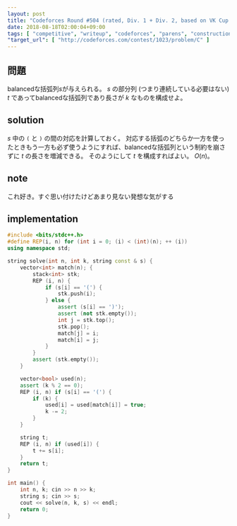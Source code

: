 ```yaml
---
layout: post
title: "Codeforces Round #504 (rated, Div. 1 + Div. 2, based on VK Cup 2018 Final): C. Bracket Subsequence"
date: 2018-08-18T02:00:04+09:00
tags: [ "competitive", "writeup", "codeforces", "parens", "construction" ]
"target_url": [ "http://codeforces.com/contest/1023/problem/C" ]
---
```


## 問題

balancedな括弧列$s$が与えられる。
$s$ の部分列 (つまり連続している必要はない) $t$ であってbalancedな括弧列であり長さが $k$ なものを構成せよ。

## solution

$s$ 中の `(` と `)` の間の対応を計算しておく。
対応する括弧のどちらか一方を使ったときもう一方も必ず使うようにすれば、balancedな括弧列という制約を崩さずに $t$ の長さを増減できる。
そのようにして $t$ を構成すればよい。
$O(n)$。

## note

これ好き。すぐ思い付けたけどあまり見ない発想な気がする

## implementation

``` c++
#include <bits/stdc++.h>
#define REP(i, n) for (int i = 0; (i) < (int)(n); ++ (i))
using namespace std;

string solve(int n, int k, string const & s) {
    vector<int> match(n); {
        stack<int> stk;
        REP (i, n) {
            if (s[i] == '(') {
                stk.push(i);
            } else {
                assert (s[i] == ')');
                assert (not stk.empty());
                int j = stk.top();
                stk.pop();
                match[j] = i;
                match[i] = j;
            }
        }
        assert (stk.empty());
    }

    vector<bool> used(n);
    assert (k % 2 == 0);
    REP (i, n) if (s[i] == '(') {
        if (k) {
            used[i] = used[match[i]] = true;
            k -= 2;
        }
    }

    string t;
    REP (i, n) if (used[i]) {
        t += s[i];
    }
    return t;
}

int main() {
    int n, k; cin >> n >> k;
    string s; cin >> s;
    cout << solve(n, k, s) << endl;
    return 0;
}
```
